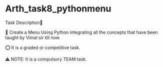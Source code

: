 # Arth_task8_pythonmenu

Task Description📄

🔰 Create a Menu Using Python integrating all the concepts that have been taught by Vimal sir till now.

⭕ It is a graded or competitive task.

⚠️ NOTE: It is a compulsory TEAM task.
